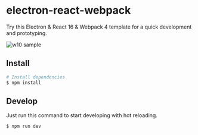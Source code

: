# electron-react-webpack
Try this Electron & React 16 & Webpack 4 template for a quick development and prototyping.

![w10 sample](https://user-images.githubusercontent.com/11739632/37350993-59ad48d4-26da-11e8-9ac5-d3539cf1e2f9.PNG)

## Install
``` bash
# Install dependencies
$ npm install
```

## Develop
Just run this command to start developing with hot reloading.
``` bash
$ npm run dev
```

<!-- export GH_TOKEN="19e114fb699bd0f3e69dc2d03035539001e5b4b9" -->